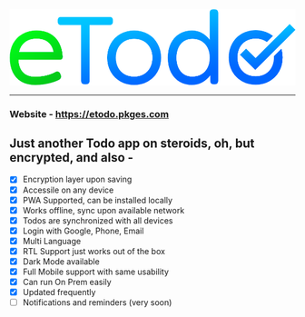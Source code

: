 ![eTodo Logo](./client/src/assets/logo-large.png)

---

### **Website - https://etodo.pkges.com**

## Just another Todo app on steroids, oh, but encrypted, and also -

- [x] Encryption layer upon saving
- [x] Accessile on any device
- [x] PWA Supported, can be installed locally
- [x] Works offline, sync upon available network
- [x] Todos are synchronized with all devices
- [x] Login with Google, Phone, Email
- [x] Multi Language
- [x] RTL Support just works out of the box
- [x] Dark Mode available
- [x] Full Mobile support with same usability
- [x] Can run On Prem easily
- [x] Updated frequently
- [ ] Notifications and reminders (very soon)
